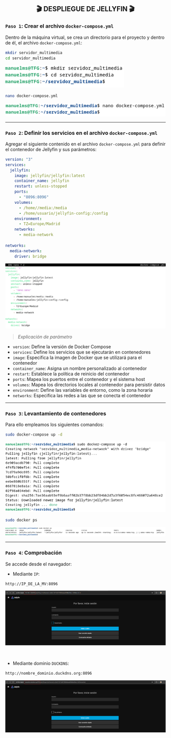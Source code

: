 <h2 align="center"> 🎬 DESPLIEGUE DE JELLYFIN 🎬 </h2>


### `Paso 1`: Crear el archivo `docker-compose.yml`
Dentro de la máquina virtual, se crea un directorio para el proyecto y dentro de él, el archivo `docker-compose.yml`:

```bash
mkdir servidor_multimedia
cd servidor_multimedia
```
![](/MainFolder/img/21.png)

```bash
nano docker-compose.yml
```
![](/MainFolder/img/22.png)

---

### `Paso 2`: Definir los servicios en el archivo `docker-compose.yml`
Agregar el siguiente contenido en el archivo `docker-compose.yml` para definir el contenedor de Jellyfin y sus parámetros:

```yaml
version: "3"
services:
  jellyfin:
    image: jellyfin/jellyfin:latest
    container_name: jellyfin
    restart: unless-stopped
    ports:
      - "8096:8096"
    volumes:
      - /home//media:/media
      - /home/usuario/jellyfin-config:/config
    environment:
      - TZ=Europe/Madrid
    networks:
      - media-network

networks:
  media-network:
    driver: bridge
```
![](/MainFolder/img/23.png)

> *Explicación de parámetro*

- `version`: Define la versión de Docker Compose
- `services`: Define los servicios que se ejecutarán en contenedores
- `image`: Especifica la imagen de Docker que se utilizará para el contenedor
- `container_name`: Asigna un nombre personalizado al contenedor
- `restart`: Establece la política de reinicio del contenedor
- `ports`: Mapea los puertos entre el contenedor y el sistema host
- `volumes`: Mapea los directorios locales al contenedor para persistir datos
- `environment`: Define las variables de entorno, como la zona horaria
- `networks`: Especifica las redes a las que se conecta el contenedor

---

### `Paso 3`: Levantamiento de contenedores
Para ello empleamos los siguientes comandos: 

```bash
sudo docker-compose up -d
```
![](/MainFolder/img/24.png)

```bash
sudo docker ps
```
![](/MainFolder/img/25.png)

---

### `Paso 4`: Comprobación
Se accede desde el navegador: 

- Mediante `IP`:
```bash
http://IP_DE_LA_MV:8096
```
![](/MainFolder/img/26.png)

&nbsp;

- Mediante dominio `DUCKDNS`:
```bash
http://nombre_dominio.duckdns.org:8096
```
![](/MainFolder/img/27.png)



